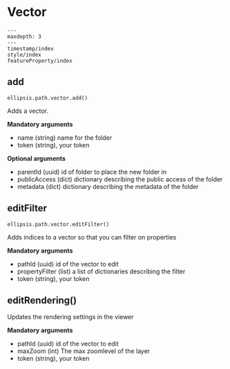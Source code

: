 # Vector

```{toctree}
---
maxdepth: 3
---
timestamp/index
style/index
featureProperty/index
```


## add

    ellipsis.path.vector.add()

Adds a vector.

**Mandatory arguments**

- name (string) name for the folder
- token (string), your token

**Optional arguments**

- parentId (uuid) id of folder to place the new folder in
- publicAccess (dict) dictionary describing the public access of the folder
- metadata (dict) dictionary describing the metadata of the folder


## editFilter

    ellipsis.path.vector.editFilter()

Adds indices to a vector so that you can filter on properties

**Mandatory arguments**

- pathId (uuid) id of the vector to edit
- propertyFilter (list) a list of dictionaries describing the filter
- token (string), your token

## editRendering()
Updates the rendering settings in the viewer

**Mandatory arguments**

- pathId (uuid) id of the vector to edit
- maxZoom (int) The max zoomlevel of the layer
- token (string), your token
